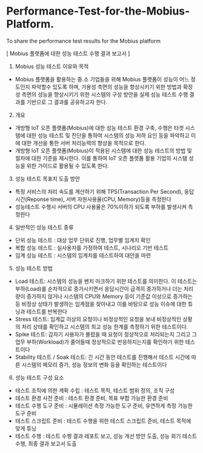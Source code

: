 # Performance-Test-for-the-Mobius-Platform.
To share the performance test results for the Mobius platform


[ Mobius 플랫폼에 대한 성능 테스트 수행 결과 보고서 ]

1. Mobius 성능 테스트 이유와 목적
- Mobius 플랫폼을 활용하는 중.소 기업들을 위해 Mobius 플랫폼이 성능이 어느 정도인지 파악할수 있도록 하며,
가용성 측면의 성능을 향상시키기 위한 방법과 확장성 측면의 성능을 향상시키기 위한 시스템의 구성 방안을 
실제 성능 테스트 수행 결과를 기반으로 그 결과를 공유하고자 한다.

2. 개요
- 개방형 IoT 오픈 플랫폼(Mobius)에 대한 성능 테스트 환경 구축, 수행은 타겟 시스템에 대한 성능 테스트 및 진단을 통하여 시스템의 성능 저하 요인 등을 파악하고 이에 대한 개선을 통한 서버 처리능력의 향상을 목적으로 한다.
- 개방형 IoT 오픈 플랫폼(Mobius)이 적용된 시스템에 대한 성능 테스트의 방법 및 절차에 대한 기준을 제시한다. 이를 통하여 IoT 오픈 플랫폼 활용 기업의 시스템 성능을 위한 가이드로 활용될 수 있도록 한다.

3. 성능 테스트 목표치 도출 방안
- 특정 서비스의 처리 속도를 계산하기 위해 TPS(Transaction Per Second), 응답시간(Reponse time), 서버 자원사용율(CPU, Memory)등을 측정한다
- 성능테스트 수행시 서버의 CPU 사용율은 70%이하가 되도록 부하를 발생시켜 측정한다

4. 일반적인 성능 테스트 종류
- 단위 성능 테스트 : 대상 업무 단위로 진행, 업무별 임계치 확인
- 복합 성능 테스트 : 실사용자를 가정하여 테스트, 시나리오 기반 테스트
- 임계 성능 테스트 : 시스템의 임계치를 테스트하여 대안을 마련

5. 성능 테스트 방법
- Load 테스트: 시스템의 성능을 벤치 마크하기 위한 테스트를 의미한다. 이 테스트는 부하(Load)를 순차적으로 증가시키면서 응답시간이 급격히 증가하거나 더는 처리량이 증가하지 않거나 시스템의 CPU와 Memory 등이 기준값 이상으로 증가하는 등 비정상 상태가 발생하는 임계점을 찾아내고 이를 바탕으로 성능 이슈에 대한 튜닝과 테스트를 반복한다
- Stress 테스트: 임계값 이상의 요청이나 비정상적인 요청을 보내 비정상적인 상황의 처리 상태를 확인하고 시스템의 최고 성능 한계를 측정하기 위한 테스트이다.
- Spike 테스트: 갑자기 사용자가 몰렸을 때 요청이 정상적으로 처리되는지 그리고 그 업무 부하(Workload)가 줄어들때 정상적으로 반응하지는지를 확인하기 위한 테스트이다
- Stability 테스트 / Soak 테스트: 긴 시간 동안 테스트를 진행해서 테스트 시간에 따른 시스템의 메모리 증가, 성능 정보의 변화 등을 확인하는 테스트이다

6. 성능 테스트 구성 요소
- 테스트 조직에 의한 계획 수립 : 테스트 목적, 테스트 범위 정의, 조직 구성
- 테스트 환경 사전 준비 : 테스트 환경 준비, 목표 부합 가능한 환경 준비
- 테스트 수행 도구 준비 : 시뮬레이션 측정 가능한 도구 준비, 유연하게 측정 가능한 도구 준비
- 테스트 스크립트 준비 : 테스트 수행을 위한 테스트 스크립트 준비, 테스트 목적에 맞게 튜닝
- 테스트 수행 : 테스트 수행 결과 레포트 보고, 성능 개선 방안 도출, 성능 회기 테스트 수행, 최종 결과 보고서 도출
